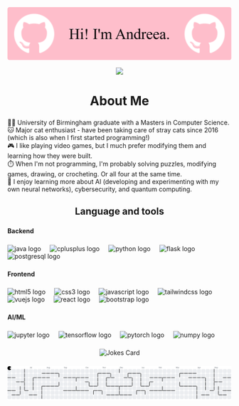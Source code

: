 ![Header](./banner.png)

<div align="center">
  <img height="300" src="https://media3.giphy.com/media/v1.Y2lkPTc5MGI3NjExajY5OHRrcWRmazhqd3ZqZWc1YjhnYW5nNnpvaTEwMW04b2FhcDY2MiZlcD12MV9pbnRlcm5hbF9naWZfYnlfaWQmY3Q9Zw/Sm9AfJRiZofjlrkAAl/giphy.gif"  />
</div>

###

<div align="center">
</div>

###

<h1 align="center">About Me</h1>

###

<p align="left">👩‍💻 University of Birmingham graduate with a Masters in Computer Science. <br>🐱 Major cat enthusiast - have been taking care of stray cats since 2016 (which is also when I first started programming!)<br>🎮 I like playing video games, but I much prefer modifying them and learning how they were built. <br>⏱️ When I'm not programming, I'm probably solving puzzles, modifying games, drawing, or crocheting. Or all four at the same time.<br>💭 I enjoy learning more about AI (developing and experimenting with my own neural networks), cybersecurity, and quantum computing.</p>

###

<h2 align="center">Language and tools</h2>

###

<h4 align="left">Backend</h4>

###

<div align="left">
  <img src="https://cdn.jsdelivr.net/gh/devicons/devicon/icons/java/java-original.svg" height="40" alt="java logo"  />
  <img width="12" />
  <img src="https://cdn.jsdelivr.net/gh/devicons/devicon/icons/cplusplus/cplusplus-original.svg" height="40" alt="cplusplus logo"  />
  <img width="12" />
  <img src="https://cdn.jsdelivr.net/gh/devicons/devicon/icons/python/python-original.svg" height="40" alt="python logo"  />
  <img width="12" />
  <img src="https://cdn.jsdelivr.net/gh/devicons/devicon/icons/flask/flask-original.svg" height="40" alt="flask logo"  />
  <img width="12" />
  <img src="https://cdn.jsdelivr.net/gh/devicons/devicon/icons/postgresql/postgresql-original.svg" height="40" alt="postgresql logo"  />
</div>

###

<h4 align="left">Frontend</h4>

###

<div align="left">
  <img src="https://cdn.jsdelivr.net/gh/devicons/devicon/icons/html5/html5-original.svg" height="40" alt="html5 logo"  />
  <img width="12" />
  <img src="https://cdn.jsdelivr.net/gh/devicons/devicon/icons/css3/css3-original.svg" height="40" alt="css3 logo"  />
  <img width="12" />
  <img src="https://cdn.jsdelivr.net/gh/devicons/devicon/icons/javascript/javascript-original.svg" height="40" alt="javascript logo"  />
  <img width="12" />
  <img src="https://cdn.jsdelivr.net/gh/devicons/devicon/icons/tailwindcss/tailwindcss-original-wordmark.svg" height="40" alt="tailwindcss logo"  />
  <img width="12" />
  <img src="https://cdn.jsdelivr.net/gh/devicons/devicon/icons/vuejs/vuejs-original.svg" height="40" alt="vuejs logo"  />
  <img width="12" />
  <img src="https://cdn.jsdelivr.net/gh/devicons/devicon/icons/react/react-original.svg" height="40" alt="react logo"  />
  <img width="12" />
  <img src="https://cdn.jsdelivr.net/gh/devicons/devicon/icons/bootstrap/bootstrap-original.svg" height="40" alt="bootstrap logo"  />
</div>

###

<h4 align="left">AI/ML</h4>

###

<div align="left">
  <img src="https://cdn.jsdelivr.net/gh/devicons/devicon/icons/jupyter/jupyter-original.svg" height="40" alt="jupyter logo"  />
  <img width="12" />
  <img src="https://cdn.jsdelivr.net/gh/devicons/devicon/icons/tensorflow/tensorflow-original.svg" height="40" alt="tensorflow logo"  />
  <img width="12" />
  <img src="https://cdn.jsdelivr.net/gh/devicons/devicon/icons/pytorch/pytorch-original.svg" height="40" alt="pytorch logo"  />
  <img width="12" />
  <img src="https://cdn.jsdelivr.net/gh/devicons/devicon/icons/numpy/numpy-original.svg" height="40" alt="numpy logo"  />
</div>

###

<p align="center">
  <img src="https://readme-jokes.vercel.app/api?bgColor=%23FEBECB&qColor=%23000000&aColor=%23000000&textColor=%23000000&codeColor=%23000000&borderColor=%23ffffff" alt="Jokes Card" />
</p>

###

<picture>
  <source media="(prefers-color-scheme: dark)" srcset="https://raw.githubusercontent.com/andreeeeeea]/andreeeeeea/output/pacman-contribution-graph-dark.svg">
  <source media="(prefers-color-scheme: light)" srcset="https://raw.githubusercontent.com/andreeeeeea/andreeeeeea/output/pacman-contribution-graph.svg">
  <img alt="pacman contribution graph" src="https://raw.githubusercontent.com/andreeeeeea/andreeeeeea/output/pacman-contribution-graph.svg">
</picture>

###





<!--
**andreeeeeea/andreeeeeea** is a ✨ _special_ ✨ repository because its `README.md` (this file) appears on your GitHub profile.

Here are some ideas to get you started:

- 🔭 I’m currently working on ...
- 🌱 I’m currently learning ...
- 👯 I’m looking to collaborate on ...
- 🤔 I’m looking for help with ...
- 💬 Ask me about ...
- 📫 How to reach me: ...
- 😄 Pronouns: ...
- ⚡ Fun fact: ...
-->

